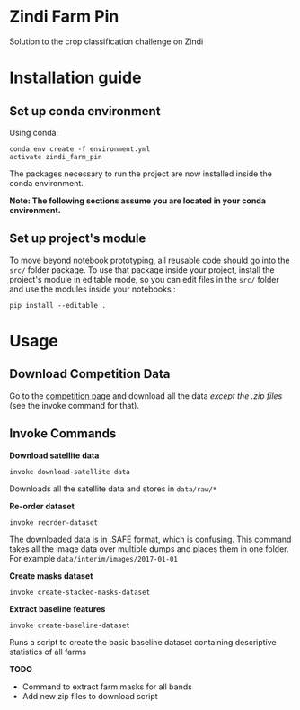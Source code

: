 # Zindi Farm Pin

Solution to the crop classification challenge on Zindi

# Installation guide

## Set up conda environment

Using conda:

```
conda env create -f environment.yml
activate zindi_farm_pin
```

The packages necessary to run the project are now installed inside the conda environment.

**Note: The following sections assume you are located in your conda environment.**

## Set up project's module

To move beyond notebook prototyping, all reusable code should go into the `src/` folder package. To use that package inside your project, install the project's module in editable mode, so you can edit files in the `src/` folder and use the modules inside your notebooks :

```
pip install --editable .
```


# Usage

## Download Competition Data

Go to the [competition page](https://zindi.africa/competitions/farm-pin-crop-detection-challenge) and download all the data _except the .zip files_ (see the invoke command for that). 

## Invoke Commands

**Download satellite data**
```
invoke download-satellite data
```
Downloads all the satellite data and stores in `data/raw/*`

**Re-order dataset**
```
invoke reorder-dataset
```
The downloaded data is in .SAFE format, which is confusing. This command takes all the image data over multiple dumps and places them in one folder. For example `data/interim/images/2017-01-01`

**Create masks dataset**
```
invoke create-stacked-masks-dataset
```

**Extract baseline features**
```
invoke create-baseline-dataset
```

Runs a script to create the basic baseline dataset containing descriptive statistics of all farms

**TODO**

* Command to extract farm masks for all bands
* Add new zip files to download script
